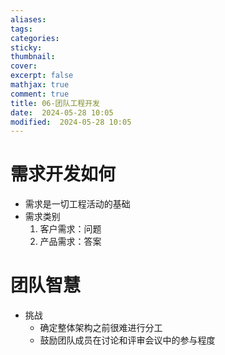 ```yaml
---
aliases: 
tags: 
categories:
sticky:
thumbnail:
cover: 
excerpt: false
mathjax: true
comment: true
title: 06-团队工程开发
date:  2024-05-28 10:05
modified:  2024-05-28 10:05
---
```

# 需求开发如何

- 需求是一切工程活动的基础
- 需求类别
	1. 客户需求：问题
	2. 产品需求：答案

# 团队智慧

- 挑战
	- 确定整体架构之前很难进行分工
	- 鼓励团队成员在讨论和评审会议中的参与程度

